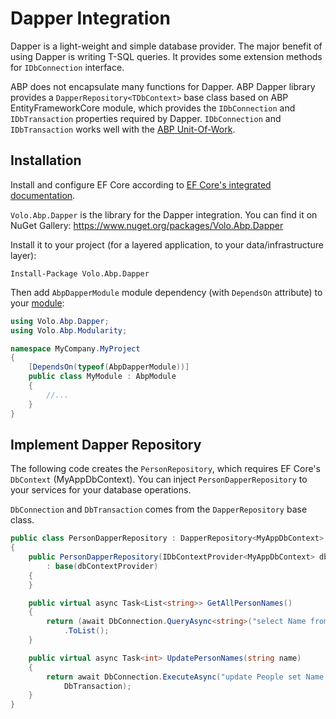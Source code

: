 # Dapper Integration

Dapper is a light-weight and simple database provider. The major benefit of using Dapper is writing T-SQL queries. It provides  some extension methods for `IDbConnection` interface.

ABP does not encapsulate many functions for Dapper. ABP Dapper library provides a `DapperRepository<TDbContext>` base class based on  ABP EntityFrameworkCore module, which provides the `IDbConnection` and `IDbTransaction` properties required by Dapper. `IDbConnection` and `IDbTransaction` works well with the [ABP Unit-Of-Work](Unit-Of-Work.md).

## Installation

Install and configure EF Core according to [EF Core's integrated documentation](Entity-Framework-Core.md).

`Volo.Abp.Dapper` is the library for the Dapper integration. You can find it on NuGet Gallery: https://www.nuget.org/packages/Volo.Abp.Dapper

Install it to your project (for a layered application, to your data/infrastructure layer):

```shell
Install-Package Volo.Abp.Dapper
```

Then add `AbpDapperModule` module dependency (with `DependsOn` attribute) to your [module](Module-Development-Basics.md):

````C#
using Volo.Abp.Dapper;
using Volo.Abp.Modularity;

namespace MyCompany.MyProject
{
    [DependsOn(typeof(AbpDapperModule))]
    public class MyModule : AbpModule
    {
        //...
    }
}
````

## Implement Dapper Repository

The following code creates the `PersonRepository`, which requires EF Core's `DbContext` (MyAppDbContext).
You can inject `PersonDapperRepository` to your services for your database operations.

`DbConnection` and `DbTransaction` comes from the `DapperRepository` base class.

```C#
public class PersonDapperRepository : DapperRepository<MyAppDbContext>, ITransientDependency
{
    public PersonDapperRepository(IDbContextProvider<MyAppDbContext> dbContextProvider)
        : base(dbContextProvider)
    {
    }

    public virtual async Task<List<string>> GetAllPersonNames()
    {
        return (await DbConnection.QueryAsync<string>("select Name from People", transaction: DbTransaction))
            .ToList();
    }

    public virtual async Task<int> UpdatePersonNames(string name)
    {
        return await DbConnection.ExecuteAsync("update People set Name = @NewName", new { NewName = name },
            DbTransaction);
    }
}
```
